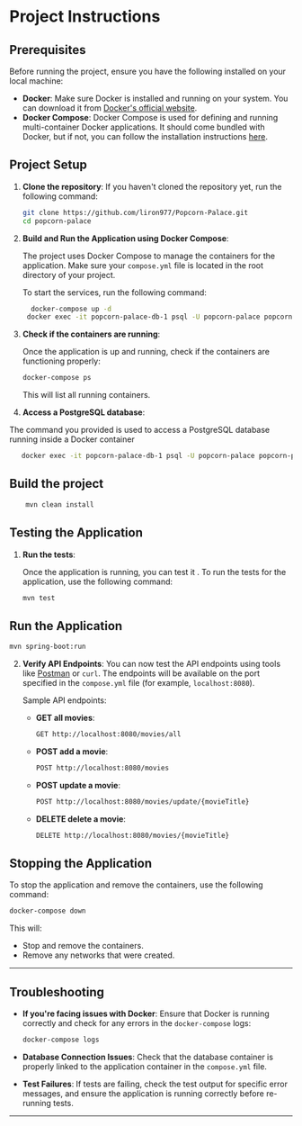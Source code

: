 
# Project Instructions

## Prerequisites

Before running the project, ensure you have the following installed on your local machine:

- **Docker**: Make sure Docker is installed and running on your system. You can download it from [Docker's official website](https://www.docker.com/get-started).
- **Docker Compose**: Docker Compose is used for defining and running multi-container Docker applications. It should come bundled with Docker, but if not, you can follow the installation instructions [here](https://docs.docker.com/compose/install/).

## Project Setup

1. **Clone the repository**:
   If you haven't cloned the repository yet, run the following command:

   ```bash
   git clone https://github.com/liron977/Popcorn-Palace.git
   cd popcorn-palace
   ```

2. **Build and Run the Application using Docker Compose**:

   The project uses Docker Compose to manage the containers for the application. Make sure your `compose.yml` file is located in the root directory of your project.

   To start the services, run the following command:

   ```bash
     docker-compose up -d
    docker exec -it popcorn-palace-db-1 psql -U popcorn-palace popcorn-palace

   ```
3. **Check if the containers are running**:

   Once the application is up and running, check if the containers are functioning properly:

   ```bash
   docker-compose ps
   ```

   This will list all running containers.

4.  **Access a PostgreSQL database**:

The command you provided is used to access a PostgreSQL database running inside a Docker container

   ```bash
      docker exec -it popcorn-palace-db-1 psql -U popcorn-palace popcorn-palace
   ```


## Build the project

 ```bash
     mvn clean install
 ```
     
## Testing  the Application

1. **Run the tests**:

   Once the application is running, you can test it . To run the tests for the application, use the following command:

   ```bash
   mvn test
   ```

## Run the Application

```bash
mvn spring-boot:run
```


2. **Verify API Endpoints**:
   You can now test the API endpoints using tools like [Postman](https://www.postman.com/) or `curl`. The endpoints will be available on the port specified in the `compose.yml` file (for example, `localhost:8080`).

   Sample API endpoints:

    - **GET all movies**:
      ```bash
      GET http://localhost:8080/movies/all
      ```

    - **POST add a movie**:
      ```bash
      POST http://localhost:8080/movies
      ```

    - **POST update a movie**:
      ```bash
      POST http://localhost:8080/movies/update/{movieTitle}
      ```

    - **DELETE delete a movie**:
      ```bash
      DELETE http://localhost:8080/movies/{movieTitle}
      ```

## Stopping the Application

To stop the application and remove the containers, use the following command:

```bash
docker-compose down
```

This will:
- Stop and remove the containers.
- Remove any networks that were created.

---

## Troubleshooting

- **If you're facing issues with Docker**: Ensure that Docker is running correctly and check for any errors in the `docker-compose` logs:

  ```bash
  docker-compose logs
  ```

- **Database Connection Issues**: Check that the database container is properly linked to the application container in the `compose.yml` file.

- **Test Failures**: If tests are failing, check the test output for specific error messages, and ensure the application is running correctly before re-running tests.

---

